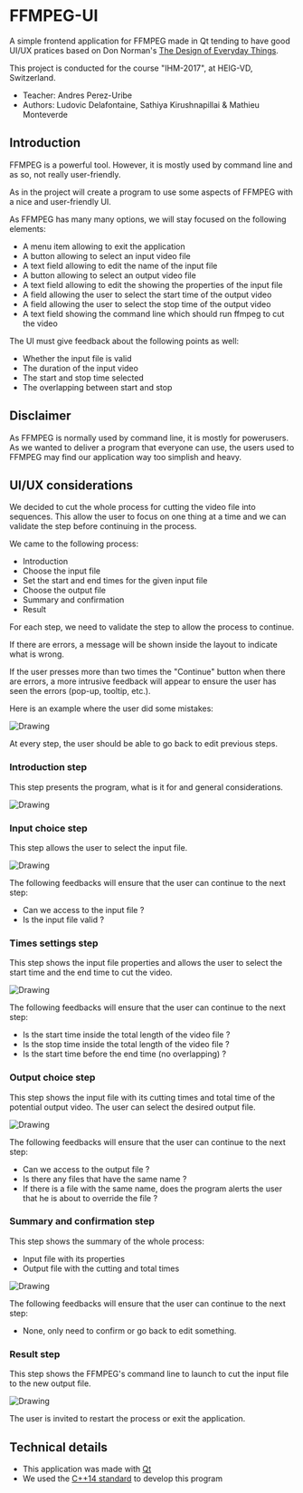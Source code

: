 # FFMPEG-UI
A simple frontend application for FFMPEG made in Qt tending to have good UI/UX pratices based on Don Norman's [The Design of Everyday Things](https://en.wikipedia.org/wiki/The_Design_of_Everyday_Things).

This project is conducted for the course "IHM-2017", at HEIG-VD, Switzerland.

* Teacher: Andres Perez-Uribe
* Authors: Ludovic Delafontaine, Sathiya Kirushnapillai & Mathieu Monteverde

## Introduction
FFMPEG is a powerful tool. However, it is mostly used by command line and as so, not really user-friendly.

As in the project will create a program to use some aspects of FFMPEG with a nice and user-friendly UI.

As FFMPEG has many many options, we will stay focused on the following elements:

* A menu item allowing to exit the application
* A button allowing to select an input video file
* A text field allowing to edit the name of the input file
* A button allowing to select an output video file
* A text field allowing to edit the showing the properties of the input file
* A field allowing the user to select the start time of the output video
* A field allowing the user to select the stop time of the output video
* A text field showing the command line which should run ffmpeg to cut the video

The UI must give feedback about the following points as well:

* Whether the input file is valid
* The duration of the input video
* The start and stop time selected
* The overlapping between start and stop

## Disclaimer
As FFMPEG is normally used by command line, it is mostly for powerusers. As we wanted to deliver a program that everyone can use, the users used to FFMPEG may find our application way too simplish and heavy.

## UI/UX considerations
We decided to cut the whole process for cutting the video file into sequences. This allow the user to focus on one thing at a time and we can validate the step before continuing in the process.

We came to the following process:

* Introduction
* Choose the input file
* Set the start and end times for the given input file
* Choose the output file
* Summary and confirmation
* Result

For each step, we need to validate the step to allow the process to continue.

If there are errors, a message will be shown inside the layout to indicate what is wrong.

If the user presses more than two times the "Continue" button when there are errors, a more intrusive feedback will appear to ensure the user has seen the errors (pop-up, tooltip, etc.).

Here is an example where the user did some mistakes:

<img src="https://github.com/heig-vd-ihm2017/ffmpeg-ui/blob/master/images/errors.png?raw=true" alt="Drawing" style="max-width: 50%;"/>

At every step, the user should be able to go back to edit previous steps.

### Introduction step
This step presents the program, what is it for and general considerations.

<img src="https://github.com/heig-vd-ihm2017/ffmpeg-ui/blob/master/images/intro.png?raw=true" alt="Drawing" style="max-width: 50%;"/>

### Input choice step
This step allows the user to select the input file.

<img src="https://github.com/heig-vd-ihm2017/ffmpeg-ui/blob/master/images/input.png?raw=true" alt="Drawing" style="max-width: 50%;"/>

The following feedbacks will ensure that the user can continue to the next step:
* Can we access to the input file ?
* Is the input file valid ?

### Times settings step
This step shows the input file properties and allows the user to select the start time and the end time to cut the video.

<img src="https://github.com/heig-vd-ihm2017/ffmpeg-ui/blob/master/images/times.png?raw=true" alt="Drawing" style="max-width: 50%;"/>

The following feedbacks will ensure that the user can continue to the next step:

* Is the start time inside the total length of the video file ?
* Is the stop time inside the total length of the video file ?
* Is the start time before the end time (no overlapping) ?

### Output choice step
This step shows the input file with its cutting times and total time of the potential output video. The user can select the desired output file.

<img src="https://github.com/heig-vd-ihm2017/ffmpeg-ui/blob/master/images/output.png?raw=true" alt="Drawing" style="max-width: 50%;"/>

The following feedbacks will ensure that the user can continue to the next step:

* Can we access to the output file ?
* Is there any files that have the same name ?
* If there is a file with the same name, does the program alerts the user that he is about to override the file ?

### Summary and confirmation step
This step shows the summary of the whole process:

* Input file with its properties
* Output file with the cutting and total times

<img src="https://github.com/heig-vd-ihm2017/ffmpeg-ui/blob/master/images/summary.png?raw=true" alt="Drawing" style="max-width: 50%;"/>

The following feedbacks will ensure that the user can continue to the next step:

* None, only need to confirm or go back to edit something.

### Result step
This step shows the FFMPEG's command line to launch to cut the input file to the new output file.

<img src="https://github.com/heig-vd-ihm2017/ffmpeg-ui/blob/master/images/results.png?raw=true" alt="Drawing" style="max-width: 50%;"/>

The user is invited to restart the process or exit the application.

## Technical details
* This application was made with [Qt](https://www.qt.io/)
* We used the [C++14 standard](https://en.wikipedia.org/wiki/C%2B%2B14) to develop this program

